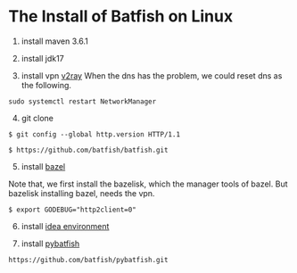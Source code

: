# The Install of Batfish on Linux

1. install maven 3.6.1

2. install jdk17

3. install vpn [v2ray](./v2ray.md)
When the dns has the problem, we could reset dns as the following.
```
sudo systemctl restart NetworkManager
```

4. git clone 
```
$ git config --global http.version HTTP/1.1

$ https://github.com/batfish/batfish.git
```

5. install [bazel](https://github.com/batfish/batfish/blob/master/docs/building_and_running/README.md)

Note that, we first install the bazelisk, which the manager tools of bazel. But bazelisk installing bazel, needs the vpn.

```
$ export GODEBUG="http2client=0"
```

6. install [idea environment](https://github.com/batfish/batfish/wiki/IntelliJ-setup-for-developers)

7. install [pybatfish](https://github.com/batfish/pybatfish)
```
https://github.com/batfish/pybatfish.git
```